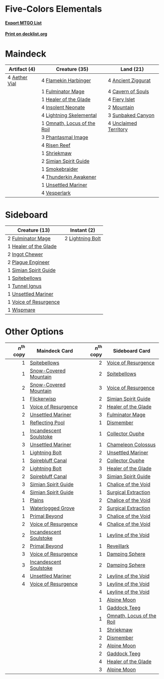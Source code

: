 # Five-Colors Elementals

#### [Export MTGO List](../collection/Five-Colors%20Elementals/Five-Colors%20Elementals.txt)
#### [Print on decklist.org](http://decklist.org/?deckmain=4%09Aether%20Vial%0A4%09Ancient%20Ziggurat%0A4%09Cavern%20of%20Souls%0A4%09Fiery%20Islet%0A4%09Flamekin%20Harbinger%0A1%09Fulminator%20Mage%0A1%09Healer%20of%20the%20Glade%0A4%09Insolent%20Neonate%0A4%09Lightning%20Skelemental%0A2%09Mountain%0A1%09Omnath,%20Locus%20of%20the%20Roil%0A3%09Phantasmal%20Image%0A4%09Risen%20Reef%0A1%09Shriekmaw%0A2%09Simian%20Spirit%20Guide%0A1%09Smokebraider%0A3%09Sunbaked%20Canyon%0A4%09Thunderkin%20Awakener%0A4%09Unclaimed%20Territory%0A1%09Unsettled%20Mariner%0A4%09Vesperlark&deckside=2%09Fulminator%20Mage%0A1%09Healer%20of%20the%20Glade%0A2%09Ingot%20Chewer%0A2%09Lightning%20Bolt%0A2%09Plague%20Engineer%0A1%09Simian%20Spirit%20Guide%0A1%09Spitebellows%0A1%09Tunnel%20Ignus%0A1%09Unsettled%20Mariner%0A1%09Voice%20of%20Resurgence%0A1%09Wispmare)
# Maindeck

|                                     Artifact (4)                                      |                                            Creature (35)                                             |                                           Land (21)                                            |
|---------------------------------------------------------------------------------------|------------------------------------------------------------------------------------------------------|------------------------------------------------------------------------------------------------|
|4 [Aether Vial](http://gatherer.wizards.com/Pages/Card/Details.aspx?multiverseid=48146)|4 [Flamekin Harbinger](http://gatherer.wizards.com/Pages/Card/Details.aspx?multiverseid=205395)       |4 [Ancient Ziggurat](http://gatherer.wizards.com/Pages/Card/Details.aspx?multiverseid=189271)   |
|                                                                                       |1 [Fulminator Mage](http://gatherer.wizards.com/Pages/Card/Details.aspx?multiverseid=397686)          |4 [Cavern of Souls](http://gatherer.wizards.com/Pages/Card/Details.aspx?multiverseid=278058)    |
|                                                                                       |1 [Healer of the Glade](http://gatherer.wizards.com/Pages/Card/Details.aspx?multiverseid=466930)      |4 [Fiery Islet](http://gatherer.wizards.com/Pages/Card/Details.aspx?multiverseid=464187)        |
|                                                                                       |4 [Insolent Neonate](http://gatherer.wizards.com/Pages/Card/Details.aspx?multiverseid=409922)         |2 [Mountain](http://gatherer.wizards.com/Pages/Card/Details.aspx?multiverseid=439859)           |
|                                                                                       |4 [Lightning Skelemental](http://gatherer.wizards.com/Pages/Card/Details.aspx?multiverseid=464157)    |3 [Sunbaked Canyon](http://gatherer.wizards.com/Pages/Card/Details.aspx?multiverseid=464196)    |
|                                                                                       |1 [Omnath, Locus of the Roil](http://gatherer.wizards.com/Pages/Card/Details.aspx?multiverseid=466970)|4 [Unclaimed Territory](http://gatherer.wizards.com/Pages/Card/Details.aspx?multiverseid=435419)|
|                                                                                       |3 [Phantasmal Image](http://gatherer.wizards.com/Pages/Card/Details.aspx?multiverseid=220099)         |                                                                                                |
|                                                                                       |4 [Risen Reef](http://gatherer.wizards.com/Pages/Card/Details.aspx?multiverseid=466971)               |                                                                                                |
|                                                                                       |1 [Shriekmaw](http://gatherer.wizards.com/Pages/Card/Details.aspx?multiverseid=220572)                |                                                                                                |
|                                                                                       |2 [Simian Spirit Guide](http://gatherer.wizards.com/Pages/Card/Details.aspx?multiverseid=442137)      |                                                                                                |
|                                                                                       |1 [Smokebraider](http://gatherer.wizards.com/Pages/Card/Details.aspx?multiverseid=205398)             |                                                                                                |
|                                                                                       |4 [Thunderkin Awakener](http://gatherer.wizards.com/Pages/Card/Details.aspx?multiverseid=466916)      |                                                                                                |
|                                                                                       |1 [Unsettled Mariner](http://gatherer.wizards.com/Pages/Card/Details.aspx?multiverseid=464165)        |                                                                                                |
|                                                                                       |4 [Vesperlark](http://gatherer.wizards.com/Pages/Card/Details.aspx?multiverseid=463984)               |                                                                                                |


# Sideboard

|                                         Creature (13)                                          |                                      Instant (2)                                       |
|------------------------------------------------------------------------------------------------|----------------------------------------------------------------------------------------|
|2 [Fulminator Mage](http://gatherer.wizards.com/Pages/Card/Details.aspx?multiverseid=397686)    |2 [Lightning Bolt](http://gatherer.wizards.com/Pages/Card/Details.aspx?multiverseid=806)|
|1 [Healer of the Glade](http://gatherer.wizards.com/Pages/Card/Details.aspx?multiverseid=466930)|                                                                                        |
|2 [Ingot Chewer](http://gatherer.wizards.com/Pages/Card/Details.aspx?multiverseid=389558)       |                                                                                        |
|2 [Plague Engineer](http://gatherer.wizards.com/Pages/Card/Details.aspx?multiverseid=464049)    |                                                                                        |
|1 [Simian Spirit Guide](http://gatherer.wizards.com/Pages/Card/Details.aspx?multiverseid=442137)|                                                                                        |
|1 [Spitebellows](http://gatherer.wizards.com/Pages/Card/Details.aspx?multiverseid=376515)       |                                                                                        |
|1 [Tunnel Ignus](http://gatherer.wizards.com/Pages/Card/Details.aspx?multiverseid=206361)       |                                                                                        |
|1 [Unsettled Mariner](http://gatherer.wizards.com/Pages/Card/Details.aspx?multiverseid=464165)  |                                                                                        |
|1 [Voice of Resurgence](http://gatherer.wizards.com/Pages/Card/Details.aspx?multiverseid=368951)|                                                                                        |
|1 [Wispmare](http://gatherer.wizards.com/Pages/Card/Details.aspx?multiverseid=145974)           |                                                                                        |


# Other Options

|*n*<sup>th</sup> copy|                                          Maindeck Card                                          |*n*<sup>th</sup> copy|                                           Sideboard Card                                           |
|--------------------:|-------------------------------------------------------------------------------------------------|--------------------:|----------------------------------------------------------------------------------------------------|
|                    1|[Spitebellows](http://gatherer.wizards.com/Pages/Card/Details.aspx?multiverseid=376515)          |                    2|[Voice of Resurgence](http://gatherer.wizards.com/Pages/Card/Details.aspx?multiverseid=368951)      |
|                    1|[Snow-Covered Mountain](http://gatherer.wizards.com/Pages/Card/Details.aspx?multiverseid=121233) |                    2|[Spitebellows](http://gatherer.wizards.com/Pages/Card/Details.aspx?multiverseid=376515)             |
|                    2|[Snow-Covered Mountain](http://gatherer.wizards.com/Pages/Card/Details.aspx?multiverseid=121233) |                    3|[Voice of Resurgence](http://gatherer.wizards.com/Pages/Card/Details.aspx?multiverseid=368951)      |
|                    1|[Flickerwisp](http://gatherer.wizards.com/Pages/Card/Details.aspx?multiverseid=376338)           |                    2|[Simian Spirit Guide](http://gatherer.wizards.com/Pages/Card/Details.aspx?multiverseid=442137)      |
|                    1|[Voice of Resurgence](http://gatherer.wizards.com/Pages/Card/Details.aspx?multiverseid=368951)   |                    2|[Healer of the Glade](http://gatherer.wizards.com/Pages/Card/Details.aspx?multiverseid=466930)      |
|                    2|[Unsettled Mariner](http://gatherer.wizards.com/Pages/Card/Details.aspx?multiverseid=464165)     |                    3|[Fulminator Mage](http://gatherer.wizards.com/Pages/Card/Details.aspx?multiverseid=397686)          |
|                    1|[Reflecting Pool](http://gatherer.wizards.com/Pages/Card/Details.aspx?multiverseid=382342)       |                    1|[Dismember](http://gatherer.wizards.com/Pages/Card/Details.aspx?multiverseid=382182)                |
|                    1|[Incandescent Soulstoke](http://gatherer.wizards.com/Pages/Card/Details.aspx?multiverseid=139730)|                    1|[Collector Ouphe](http://gatherer.wizards.com/Pages/Card/Details.aspx?multiverseid=464107)          |
|                    3|[Unsettled Mariner](http://gatherer.wizards.com/Pages/Card/Details.aspx?multiverseid=464165)     |                    1|[Chameleon Colossus](http://gatherer.wizards.com/Pages/Card/Details.aspx?multiverseid=220451)       |
|                    1|[Lightning Bolt](http://gatherer.wizards.com/Pages/Card/Details.aspx?multiverseid=806)           |                    2|[Unsettled Mariner](http://gatherer.wizards.com/Pages/Card/Details.aspx?multiverseid=464165)        |
|                    1|[Spirebluff Canal](http://gatherer.wizards.com/Pages/Card/Details.aspx?multiverseid=417822)      |                    2|[Collector Ouphe](http://gatherer.wizards.com/Pages/Card/Details.aspx?multiverseid=464107)          |
|                    2|[Lightning Bolt](http://gatherer.wizards.com/Pages/Card/Details.aspx?multiverseid=806)           |                    3|[Healer of the Glade](http://gatherer.wizards.com/Pages/Card/Details.aspx?multiverseid=466930)      |
|                    2|[Spirebluff Canal](http://gatherer.wizards.com/Pages/Card/Details.aspx?multiverseid=417822)      |                    3|[Simian Spirit Guide](http://gatherer.wizards.com/Pages/Card/Details.aspx?multiverseid=442137)      |
|                    3|[Simian Spirit Guide](http://gatherer.wizards.com/Pages/Card/Details.aspx?multiverseid=442137)   |                    1|[Chalice of the Void](http://gatherer.wizards.com/Pages/Card/Details.aspx?multiverseid=442211)      |
|                    4|[Simian Spirit Guide](http://gatherer.wizards.com/Pages/Card/Details.aspx?multiverseid=442137)   |                    1|[Surgical Extraction](http://gatherer.wizards.com/Pages/Card/Details.aspx?multiverseid=397706)      |
|                    1|[Plains](http://gatherer.wizards.com/Pages/Card/Details.aspx?multiverseid=439856)                |                    2|[Chalice of the Void](http://gatherer.wizards.com/Pages/Card/Details.aspx?multiverseid=442211)      |
|                    1|[Waterlogged Grove](http://gatherer.wizards.com/Pages/Card/Details.aspx?multiverseid=464198)     |                    2|[Surgical Extraction](http://gatherer.wizards.com/Pages/Card/Details.aspx?multiverseid=397706)      |
|                    1|[Primal Beyond](http://gatherer.wizards.com/Pages/Card/Details.aspx?multiverseid=153464)         |                    3|[Chalice of the Void](http://gatherer.wizards.com/Pages/Card/Details.aspx?multiverseid=442211)      |
|                    2|[Voice of Resurgence](http://gatherer.wizards.com/Pages/Card/Details.aspx?multiverseid=368951)   |                    4|[Chalice of the Void](http://gatherer.wizards.com/Pages/Card/Details.aspx?multiverseid=442211)      |
|                    2|[Incandescent Soulstoke](http://gatherer.wizards.com/Pages/Card/Details.aspx?multiverseid=139730)|                    1|[Leyline of the Void](http://gatherer.wizards.com/Pages/Card/Details.aspx?multiverseid=107682)      |
|                    2|[Primal Beyond](http://gatherer.wizards.com/Pages/Card/Details.aspx?multiverseid=153464)         |                    1|[Reveillark](http://gatherer.wizards.com/Pages/Card/Details.aspx?multiverseid=420691)               |
|                    3|[Voice of Resurgence](http://gatherer.wizards.com/Pages/Card/Details.aspx?multiverseid=368951)   |                    1|[Damping Sphere](http://gatherer.wizards.com/Pages/Card/Details.aspx?multiverseid=443101)           |
|                    3|[Incandescent Soulstoke](http://gatherer.wizards.com/Pages/Card/Details.aspx?multiverseid=139730)|                    2|[Damping Sphere](http://gatherer.wizards.com/Pages/Card/Details.aspx?multiverseid=443101)           |
|                    4|[Unsettled Mariner](http://gatherer.wizards.com/Pages/Card/Details.aspx?multiverseid=464165)     |                    2|[Leyline of the Void](http://gatherer.wizards.com/Pages/Card/Details.aspx?multiverseid=107682)      |
|                    4|[Voice of Resurgence](http://gatherer.wizards.com/Pages/Card/Details.aspx?multiverseid=368951)   |                    3|[Leyline of the Void](http://gatherer.wizards.com/Pages/Card/Details.aspx?multiverseid=107682)      |
|                     |                                                                                                 |                    4|[Leyline of the Void](http://gatherer.wizards.com/Pages/Card/Details.aspx?multiverseid=107682)      |
|                     |                                                                                                 |                    1|[Alpine Moon](http://gatherer.wizards.com/Pages/Card/Details.aspx?multiverseid=447264)              |
|                     |                                                                                                 |                    1|[Gaddock Teeg](http://gatherer.wizards.com/Pages/Card/Details.aspx?multiverseid=140188)             |
|                     |                                                                                                 |                    1|[Omnath, Locus of the Roil](http://gatherer.wizards.com/Pages/Card/Details.aspx?multiverseid=466970)|
|                     |                                                                                                 |                    1|[Shriekmaw](http://gatherer.wizards.com/Pages/Card/Details.aspx?multiverseid=220572)                |
|                     |                                                                                                 |                    2|[Dismember](http://gatherer.wizards.com/Pages/Card/Details.aspx?multiverseid=382182)                |
|                     |                                                                                                 |                    2|[Alpine Moon](http://gatherer.wizards.com/Pages/Card/Details.aspx?multiverseid=447264)              |
|                     |                                                                                                 |                    2|[Gaddock Teeg](http://gatherer.wizards.com/Pages/Card/Details.aspx?multiverseid=140188)             |
|                     |                                                                                                 |                    4|[Healer of the Glade](http://gatherer.wizards.com/Pages/Card/Details.aspx?multiverseid=466930)      |
|                     |                                                                                                 |                    3|[Alpine Moon](http://gatherer.wizards.com/Pages/Card/Details.aspx?multiverseid=447264)              |

